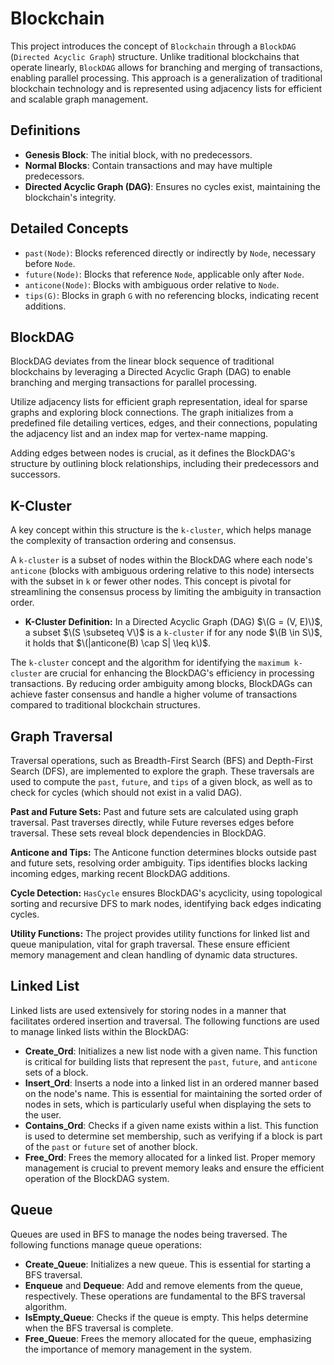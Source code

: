 # Blockchain

This project introduces the concept of `Blockchain` through a `BlockDAG` (`Directed Acyclic Graph`) structure. Unlike traditional blockchains that operate linearly, `BlockDAG` allows for branching and merging of transactions, enabling parallel processing. This approach is a generalization of traditional blockchain technology and is represented using adjacency lists for efficient and scalable graph management.

## Definitions

- **Genesis Block**: The initial block, with no predecessors.
- **Normal Blocks**: Contain transactions and may have multiple predecessors.
- **Directed Acyclic Graph (DAG)**: Ensures no cycles exist, maintaining the blockchain's integrity.

## Detailed Concepts

- `past(Node)`: Blocks referenced directly or indirectly by `Node`, necessary before `Node`.
- `future(Node)`: Blocks that reference `Node`, applicable only after `Node`.
- `anticone(Node)`: Blocks with ambiguous order relative to `Node`.
- `tips(G)`: Blocks in graph `G` with no referencing blocks, indicating recent additions.

## BlockDAG

BlockDAG deviates from the linear block sequence of traditional blockchains by leveraging a Directed Acyclic Graph (DAG) to enable branching and merging transactions for parallel processing.

Utilize adjacency lists for efficient graph representation, ideal for sparse graphs and exploring block connections. The graph initializes from a predefined file detailing vertices, edges, and their connections, populating the adjacency list and an index map for vertex-name mapping.

Adding edges between nodes is crucial, as it defines the BlockDAG's structure by outlining block relationships, including their predecessors and successors.

## K-Cluster

A key concept within this structure is the `k-cluster`, which helps manage the complexity of transaction ordering and consensus.

A `k-cluster` is a subset of nodes within the BlockDAG where each node's `anticone` (blocks with ambiguous ordering relative to this node) intersects with the subset in `k` or fewer other nodes. This concept is pivotal for streamlining the consensus process by limiting the ambiguity in transaction order.

- **K-Cluster Definition:** In a Directed Acyclic Graph (DAG) $\(G = (V, E)\)$, a subset $\(S \subseteq V\)$ is a `k-cluster` if for any node $\(B \in S\)$, it holds that $\(|anticone(B) \cap S| \leq k\)$.

The `k-cluster` concept and the algorithm for identifying the `maximum k-cluster` are crucial for enhancing the BlockDAG's efficiency in processing transactions. By reducing order ambiguity among blocks, BlockDAGs can achieve faster consensus and handle a higher volume of transactions compared to traditional blockchain structures.

## Graph Traversal

Traversal operations, such as Breadth-First Search (BFS) and Depth-First Search (DFS), are implemented to explore the graph. These traversals are used to compute the `past`, `future`, and `tips` of a given block, as well as to check for cycles (which should not exist in a valid DAG).

**Past and Future Sets:**
Past and future sets are calculated using graph traversal. Past traverses directly, while Future reverses edges before traversal. These sets reveal block dependencies in BlockDAG.

**Anticone and Tips:**
The Anticone function determines blocks outside past and future sets, resolving order ambiguity. Tips identifies blocks lacking incoming edges, marking recent BlockDAG additions.

**Cycle Detection:**
`HasCycle` ensures BlockDAG's acyclicity, using topological sorting and recursive DFS to mark nodes, identifying back edges indicating cycles.

**Utility Functions:**
The project provides utility functions for linked list and queue manipulation, vital for graph traversal. These ensure efficient memory management and clean handling of dynamic data structures.

## Linked List

Linked lists are used extensively for storing nodes in a manner that facilitates ordered insertion and traversal. The following functions are used to manage linked lists within the BlockDAG:

- **Create_Ord**: Initializes a new list node with a given name. This function is critical for building lists that represent the `past`, `future`, and `anticone` sets of a block.
- **Insert_Ord**: Inserts a node into a linked list in an ordered manner based on the node's name. This is essential for maintaining the sorted order of nodes in sets, which is particularly useful when displaying the sets to the user.
- **Contains_Ord**: Checks if a given name exists within a list. This function is used to determine set membership, such as verifying if a block is part of the `past` or `future` set of another block.
- **Free_Ord**: Frees the memory allocated for a linked list. Proper memory management is crucial to prevent memory leaks and ensure the efficient operation of the BlockDAG system.

## Queue

Queues are used in BFS to manage the nodes being traversed. The following functions manage queue operations:

- **Create_Queue**: Initializes a new queue. This is essential for starting a BFS traversal.
- **Enqueue** and **Dequeue**: Add and remove elements from the queue, respectively. These operations are fundamental to the BFS traversal algorithm.
- **IsEmpty_Queue**: Checks if the queue is empty. This helps determine when the BFS traversal is complete.
- **Free_Queue**: Frees the memory allocated for the queue, emphasizing the importance of memory management in the system.
